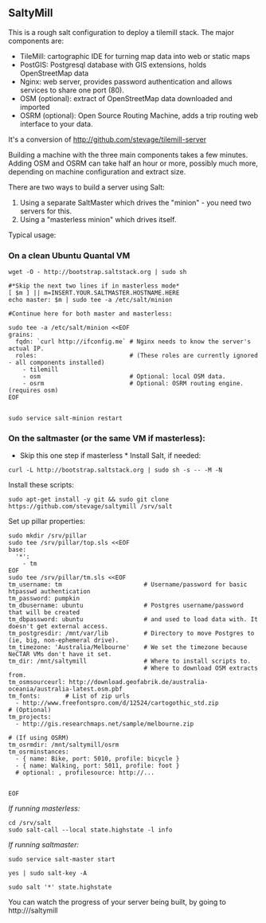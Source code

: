 SaltyMill
---------

This is a rough salt configuration to deploy a tilemill stack. The major components are:

- TileMill: cartographic IDE for turning map data into web or static maps
- PostGIS: Postgresql database with GIS extensions, holds OpenStreetMap data
- Nginx: web server, provides password authentication and allows services to share one port (80).
- OSM (optional): extract of OpenStreetMap data downloaded and imported
- OSRM (optional): Open Source Routing Machine, adds a trip routing web interface to your data.

It's a conversion of http://github.com/stevage/tilemill-server

Building a machine with the three main components takes a few minutes. Adding OSM and OSRM can take
half an hour or more, possibly much more, depending on machine configuration and extract size.

There are two ways to build a server using Salt:

1. Using a separate SaltMaster which drives the "minion" - you need two servers for this.
2. Using a "masterless minion" which drives itself.

Typical usage:


### On a clean Ubuntu Quantal VM
```
wget -O - http://bootstrap.saltstack.org | sudo sh

#*Skip the next two lines if in masterless mode* 
[ $m ] || m=INSERT.YOUR.SALTMASTER.HOSTNAME.HERE
echo master: $m | sudo tee -a /etc/salt/minion 

#Continue here for both master and masterless:

sudo tee -a /etc/salt/minion <<EOF
grains:
  fqdn: `curl http://ifconfig.me` # Nginx needs to know the server's actual IP.
  roles:                          # (These roles are currently ignored - all components installed)
    - tilemill
    - osm                         # Optional: local OSM data.
    - osrm                        # Optional: OSRM routing engine. (requires osm)
EOF


sudo service salt-minion restart
```

### On the saltmaster (or the same VM if masterless):

* Skip this one step if masterless *
Install Salt, if needed:

`curl -L http://bootstrap.saltstack.org | sudo sh -s -- -M -N`

Install these scripts:
```
sudo apt-get install -y git && sudo git clone https://github.com/stevage/saltymill /srv/salt
```

Set up pillar properties:

```
sudo mkdir /srv/pillar
sudo tee /srv/pillar/top.sls <<EOF
base:
  '*':
    - tm
EOF
sudo tee /srv/pillar/tm.sls <<EOF
tm_username: tm                       # Username/password for basic htpasswd authentication
tm_password: pumpkin                   
tm_dbusername: ubuntu                 # Postgres username/password that will be created
tm_dbpassword: ubuntu                 # and used to load data with. It doesn't get external access.
tm_postgresdir: /mnt/var/lib          # Directory to move Postgres to (ie, big, non-ephemeral drive).
tm_timezone: 'Australia/Melbourne'    # We set the timezone because NeCTAR VMs don't have it set.
tm_dir: /mnt/saltymill                # Where to install scripts to.
                                      # Where to download OSM extracts from.
tm_osmsourceurl: http://download.geofabrik.de/australia-oceania/australia-latest.osm.pbf
tm_fonts:       # List of zip urls
  - http://www.freefontspro.com/d/12524/cartogothic_std.zip
# (Optional)
tm_projects:
  - http://gis.researchmaps.net/sample/melbourne.zip

# (If using OSRM)
tm_osrmdir: /mnt/saltymill/osrm
tm_osrminstances:
  - { name: Bike, port: 5010, profile: bicycle }
  - { name: Walking, port: 5011, profile: foot }
  # optional: , profilesource: http://...


EOF
```

*If running masterless:*

```
cd /srv/salt
sudo salt-call --local state.highstate -l info
```
*If running saltmaster:*

```
sudo service salt-master start

yes | sudo salt-key -A

sudo salt '*' state.highstate
```

You can watch the progress of your server being built, by going to http://<serverip>/saltymill